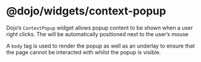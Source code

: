 <span class="citation" data-cites="dojo/widgets/context-popup"><span class="citation" data-cites="dojo/widgets/context-popup"><span class="citation" data-cites="dojo/widgets/context-popup">@dojo/widgets/context-popup</span></span></span>
=============================================================================================================================================================================================================================================

Dojo’s `ContextPopup` widget allows popup content to be shown when a user right clicks. The will be automatically positioned next to the user’s mouse

A `body` tag is used to render the popup as well as an underlay to ensure that the page cannot be interacted with whilst the popup is visible.
